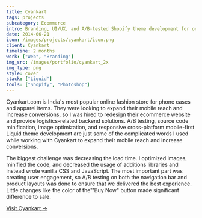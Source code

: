 ```yaml
---
title: Cyankart
tags: projects
subcategory: Ecommerce
intro: Branding, UI/UX, and A/B-tested Shopify theme development for one of India's most popular online fashion stores.
date: 2014-06-21
icon: /images/projects/cyankart/icon.png
client: Cyankart
timeline: 2 months
work: ["Web", "Branding"]
img_src: /images/portfolio/cyankart_2x
img_type: png
style: cover
stack: ["Liquid"]
tools: ["Shopify", "Photoshop"]
---
```


Cyankart.com is India's most popular online fashion store for phone cases and apparel items. They were looking to expand their mobile reach and increase conversions, so I was hired to redesign their ecommerce website and provide logistics-related backend solutions. A/B testing, source code minification, image optimization, and responsive cross-platform mobile-first Liquid theme development are just some of the complicated words I used while working with Cyankart to expand their mobile reach and increase conversions.

The biggest challenge was decreasing the load time. I optimized images, minified the code, and decreased the usage of additions libraries and instead wrote vanilla CSS and JavaScript. The most important part was creating user engagement, so A/B testing on both the navigation bar and product layouts was done to ensure that we delivered the best experience. Little changes like the color of the"'Buy Now" button made significant difference to sale.

[Visit Cyankart &rarr;](https://www.cyankart.com)

<div class="two-images">
  <div><img alt="" src="/images/projects/cyankart/1.png"></div>
  <div><img alt="" src="/images/projects/cyankart/2.png"></div>
</div>
<div class="image scale"><img alt="" src="/images/projects/cyankart/a.png"></div>